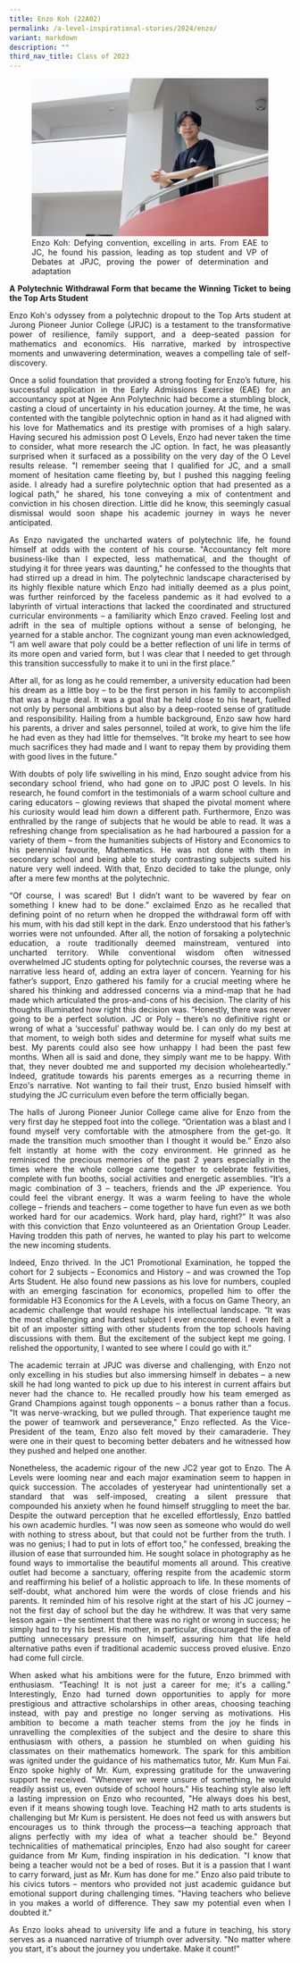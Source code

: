 ```yaml
---
title: Enzo Koh (22A02)
permalink: /a-level-inspirational-stories/2024/enzo/
variant: markdown
description: ""
third_nav_title: Class of 2023
---
```

<div align="justify">

<figure>
<img src="/images/Accomplishment/2024%20Inspiring/enzo.jpg">
<figcaption>Enzo Koh: Defying convention, excelling in arts. From EAE to JC, he found his passion, leading as top student and VP of Debates at JPJC, proving the power of determination and adaptation</figcaption></figure>

<b>A Polytechnic Withdrawal Form that became the Winning Ticket to being the Top Arts Student</b>

<p>Enzo Koh's odyssey from a polytechnic dropout to the Top Arts student at Jurong Pioneer Junior College (JPJC) is a testament to the transformative power of resilience, family support, and a deep-seated passion for mathematics and economics. His narrative, marked by introspective moments and unwavering determination, weaves a compelling tale of self-discovery.</p>

<p>Once a solid foundation that provided a strong footing for Enzo’s future, his successful application in the Early Admissions Exercise (EAE) for an accountancy spot at Ngee Ann Polytechnic had become a stumbling block, casting a cloud of uncertainty in his education journey. At the time, he was contented with the tangible polytechnic option in hand as it had aligned with his love for Mathematics and its prestige with promises of a high salary. Having secured his admission post O Levels, Enzo had never taken the time to consider, what more research the JC option. In fact, he was pleasantly surprised when it surfaced as a possibility on the very day of the O Level results release. "I remember seeing that I qualified for JC, and a small moment of hesitation came fleeting by, but I pushed this nagging feeling aside. I already had a surefire polytechnic option that had presented as a logical path," he shared, his tone conveying a mix of contentment and conviction in his chosen direction. Little did he know, this seemingly casual dismissal would soon shape his academic journey in ways he never anticipated.</p>

<p>As Enzo navigated the uncharted waters of polytechnic life, he found himself at odds with the content of his course. "Accountancy felt more business-like than I expected, less mathematical, and the thought of studying it for three years was daunting," he confessed to the thoughts that had stirred up a dread in him. The polytechnic landscape characterised by its highly flexible nature which Enzo had initially deemed as a plus point, was further reinforced by the faceless pandemic as it had evolved to a labyrinth of virtual interactions that lacked the coordinated and structured curricular environments – a familiarity which Enzo craved. Feeling lost and adrift in the sea of multiple options without a sense of belonging, he yearned for a stable anchor. The cognizant young man even acknowledged, “I am well aware that poly could be a better reflection of uni life in terms of its more open and varied form, but I was clear that I needed to get through this transition successfully to make it to uni in the first place.” </p>

<p>After all, for as long as he could remember, a university education had been his dream as a little boy – to be the first person in his family to accomplish that was a huge deal. It was a goal that he held close to his heart, fuelled not only by personal ambitions but also by a deep-rooted sense of gratitude and responsibility. Hailing from a humble background, Enzo saw how hard his parents, a driver and sales personnel, toiled at work, to give him the life he had even as they had little for themselves. “It broke my heart to see how much sacrifices they had made and I want to repay them by providing them with good lives in the future.” </p>

<p>With doubts of poly life swivelling in his mind, Enzo sought advice from his secondary school friend, who had gone on to JPJC post O levels. In his research, he found comfort in the testimonials of a warm school culture and caring educators – glowing reviews that shaped the pivotal moment where his curiosity would lead him down a different path. Furthermore, Enzo was enthralled by the range of subjects that he would be able to read. It was a refreshing change from specialisation as he had harboured a passion for a variety of them – from the humanities subjects of History and Economics to his perennial favourite, Mathematics. He was not done with them in secondary school and being able to study contrasting subjects suited his nature very well indeed. With that, Enzo decided to take the plunge, only after a mere few months at the polytechnic.</p>

<p>“Of course, I was scared! But I didn’t want to be wavered by fear on something I knew had to be done.” exclaimed Enzo as he recalled that defining point of no return when he dropped the withdrawal form off with his mum, with his dad still kept in the dark. Enzo understood that his father’s worries were not unfounded. After all, the notion of forsaking a polytechnic education, a route traditionally deemed mainstream, ventured into uncharted territory. While conventional wisdom often witnessed overwhelmed JC students opting for polytechnic courses, the reverse was a narrative less heard of, adding an extra layer of concern. Yearning for his father’s support, Enzo gathered his family for a crucial meeting where he shared his thinking and addressed concerns via a mind-map that he had made which articulated the pros-and-cons of his decision. The clarity of his thoughts illuminated how right this decision was. “Honestly, there was never going to be a perfect solution. JC or Poly – there’s no definitive right or wrong of what a ‘successful’ pathway would be. I can only do my best at that moment, to weigh both sides and determine for myself what suits me best. My parents could also see how unhappy I had been the past few months. When all is said and done, they simply want me to be happy. With that, they never doubted me and supported my decision wholeheartedly.” Indeed, gratitude towards his parents emerges as a recurring theme in Enzo's narrative. Not wanting to fail their trust, Enzo busied himself with studying the JC curriculum even before the term officially began. </p><p>

</p><p>The halls of Jurong Pioneer Junior College came alive for Enzo from the very first day he stepped foot into the college. “Orientation was a blast and I found myself very comfortable with the atmosphere from the get-go. It made the transition much smoother than I thought it would be.” Enzo also felt instantly at home with the cozy environment. He grinned as he reminisced the precious memories of the past 2 years especially in the times where the whole college came together to celebrate festivities, complete with fun booths, social activities and energetic assemblies. “It’s a magic combination of 3 – teachers, friends and the JP experience. You could feel the vibrant energy. It was a warm feeling to have the whole college – friends and teachers – come together to have fun even as we both worked hard for our academics. Work hard, play hard, right?” It was also with this conviction that Enzo volunteered as an Orientation Group Leader. Having trodden this path of nerves, he wanted to play his part to welcome the new incoming students.</p>

<p>Indeed, Enzo thrived. In the JC1 Promotional Examination, he topped the cohort for 2 subjects – Economics and History – and was crowned the Top Arts Student. He also found new passions as his love for numbers, coupled with an emerging fascination for economics, propelled him to offer the formidable H3 Economics for the A Levels, with a focus on Game Theory, an academic challenge that would reshape his intellectual landscape. “It was the most challenging and hardest subject I ever encountered. I even felt a bit of an imposter sitting with other students from the top schools having discussions with them. But the excitement of the subject kept me going. I relished the opportunity, I wanted to see where I could go with it.” </p>

<p>The academic terrain at JPJC was diverse and challenging, with Enzo not only excelling in his studies but also immersing himself in debates –  a new skill he had long wanted to pick up due to his interest in current affairs but never had the chance to. He recalled proudly how his team emerged as Grand Champions against tough opponents – a bonus rather than a focus. "It was nerve-wracking, but we pulled through. That experience taught me the power of teamwork and perseverance," Enzo reflected. As the Vice-President of the team, Enzo also felt moved by their camaraderie. They were one in their quest to becoming better debaters and he witnessed how they pushed and helped one another. </p>

<p>Nonetheless, the academic rigour of the new JC2 year got to Enzo. The A Levels were looming near and each major examination seem to happen in quick succession. The accolades of yesteryear had unintentionally set a standard that was self-imposed, creating a silent pressure that compounded his anxiety when he found himself struggling to meet the bar. Despite the outward perception that he excelled effortlessly, Enzo battled his own academic hurdles. "I was now seen as someone who would do well with nothing to stress about, but that could not be further from the truth. I was no genius; I had to put in lots of effort too," he confessed, breaking the illusion of ease that surrounded him. He sought solace in photography as he found ways to immortalise the beautiful moments all around. This creative outlet had become a sanctuary, offering respite from the academic storm and reaffirming his belief of a holistic approach to life. In these moments of self-doubt, what anchored him were the words of close friends and his parents. It reminded him of his resolve right at the start of his JC journey – not the first day of school but the day he withdrew. It was that very same lesson again – the sentiment that there was no right or wrong in success; he simply had to try his best. His mother, in particular, discouraged the idea of putting unnecessary pressure on himself, assuring him that life held alternative paths even if traditional academic success proved elusive. Enzo had come full circle. </p>

<p>When asked what his ambitions were for the future, Enzo brimmed with enthusiasm. “Teaching! It is not just a career for me; it's a calling." Interestingly, Enzo had turned down opportunities to apply for more prestigious and attractive scholarships in other areas, choosing teaching instead, with pay and prestige no longer serving as motivations. His ambition to become a math teacher stems from the joy he finds in unravelling the complexities of the subject and the desire to share this enthusiasm with others, a passion he stumbled on when guiding his classmates on their mathematics homework. The spark for this ambition was ignited under the guidance of his mathematics tutor, Mr. Kum Mun Fai. Enzo spoke highly of Mr. Kum, expressing gratitude for the unwavering support he received. "Whenever we were unsure of something, he would readily assist us, even outside of school hours." His teaching style also left a lasting impression on Enzo who recounted, "He always does his best, even if it means showing tough love. Teaching H2 math to arts students is challenging but Mr Kum is persistent. He does not feed us with answers but encourages us to think through the process—a teaching approach that aligns perfectly with my idea of what a teacher should be." Beyond technicalities of mathematical principles, Enzo had also sought for career guidance from Mr Kum, finding inspiration in his dedication. "I know that being a teacher would not be a bed of roses. But it is a passion that I want to carry forward, just as Mr. Kum has done for me.” Enzo also paid tribute to his civics tutors – mentors who provided not just academic guidance but emotional support during challenging times. "Having teachers who believe in you makes a world of difference. They saw my potential even when I doubted it." </p>

<p>As Enzo looks ahead to university life and a future in teaching, his story serves as a nuanced narrative of triumph over adversity. "No matter where you start, it's about the journey you undertake. Make it count!”</p>


</div>